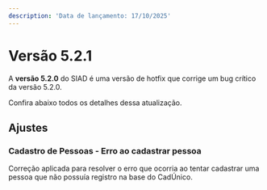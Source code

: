```yaml
---
description: 'Data de lançamento: 17/10/2025'
---
```


# Versão 5.2.1

A **versão 5.2.0** do SIAD é uma versão de hotfix que corrige um bug crítico da  versão 5.2.0.

Confira abaixo todos os detalhes dessa atualização.

## Ajustes

### Cadastro de Pessoas - Erro ao cadastrar pessoa

Correção aplicada para resolver o erro que ocorria ao tentar cadastrar uma pessoa que não possuía registro na base do CadÚnico.
